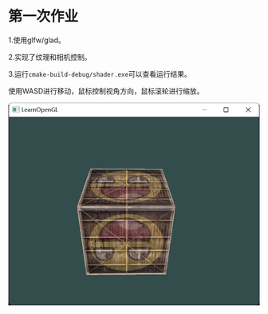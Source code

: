 # 第一次作业

1.使用glfw/glad。

2.实现了纹理和相机控制。

3.运行`cmake-build-debug/shader.exe`可以查看运行结果。

使用WASD进行移动，鼠标控制视角方向，鼠标滚轮进行缩放。

![QQ截图20221229201247](shader2\QQ截图20221229201247.png)